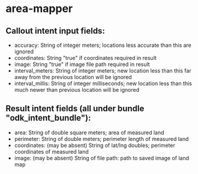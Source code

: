 # area-mapper

## Callout intent input fields:
* accuracy: String of integer meters; locations less accurate than this are ignored
* coordinates: String "true" if coordinates required in result
* image: String "true" if image file path required in result
* interval_meters: String of integer meters; new location less than this far away from the previous location will be ignored
* interval_millis: String of integer milliseconds; new location less than this much newer than previous location will be ignored

## Result intent fields (all under bundle "odk_intent_bundle"):
* area: String of double square meters; area of measured land
* perimeter: String of double meters; perimeter length of measured land
* coordinates: (may be absent) String of lat/lng doubles; perimeter coordinates of measured land
* image: (may be absent) String of file path: path to saved image of land map
